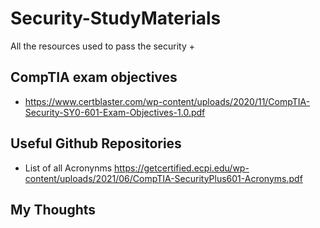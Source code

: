 # Security-StudyMaterials
All the resources used to pass the security +

## CompTIA exam objectives
- https://www.certblaster.com/wp-content/uploads/2020/11/CompTIA-Security-SY0-601-Exam-Objectives-1.0.pdf


## Useful Github Repositories
- List of all Acronynms https://getcertified.ecpi.edu/wp-content/uploads/2021/06/CompTIA-SecurityPlus601-Acronyms.pdf

## My Thoughts
